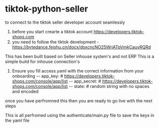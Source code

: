 # tiktok-python-seller
to connect to the tiktok seller developer account seamlessly 


1. before you start crearte a tiktok account https://developers.tiktok-shops.com
2. you need to follow the tiktok development -  https://bytedance.feishu.cn/docx/doxcncNO25WrjATpVmkCauvRQRd


This has been built based on Seller inhouse system's and not ERP
This is a simple build for inhouse connection's
  
1. Ensure you fill access.yaml with the correct information from your onboarding
 -- app_key:        # https://developers.tiktok-shops.com/console/app/list
 -- app_secret:     # https://developers.tiktok-shops.com/console/app/list
 -- state:          # random string with no spaces and encoded
 
 
once you have perfromned this then you are ready to go live with the next steps


This is all perfromed using the authenticate/main.py file to save the keys in the yaml file
